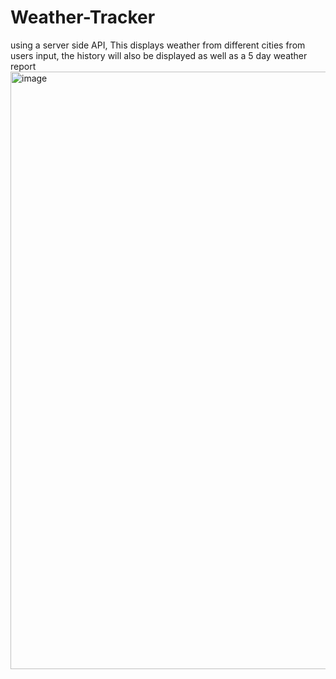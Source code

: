 # Weather-Tracker
using a server side API, This displays weather from different cities from users input, the history will also be displayed as well as a 5 day weather report
<img width="956" alt="image" src="https://github.com/BryceGitHuba/Weather-Tracker/assets/149907275/a37ac6f3-5b18-4f06-8541-87b49dea610f">
